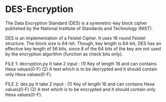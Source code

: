 # DES-Encryption
The Data Encryption Standard (DES) is a symmetric-key block cipher published by the National Institute of Standards and Technology (NIST).

DES is an implementation of a Feistel Cipher. It uses 16 round Feistel structure. The block size is 64-bit. Though, key length is 64-bit, DES has an effective key length of 56 bits, since 8 of the 64 bits of the key are not used by the encryption algorithm (function as check bits only).

FILE 1:
  decryption.py 
    It take 2 input : (1) Key of length 16 and can contains Hexa values(0-F) (2) A text which is to be decrypted and it should contain only Hexa values(0-F).
    
FILE 2:
  des.py
    It take 2 input : (1) Key of length 16 and can contains Hexa values(0-F) (2) A text which is to be encrypted and it should contain only Hexa values(0-F).
